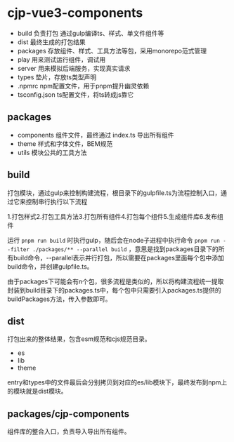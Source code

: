 # cjp-vue3-components

- build 负责打包 通过gulp编译ts、样式、单文件组件等
- dist 最终生成的打包结果
- packages 存放组件、样式、工具方法等包，采用monorepo范式管理
- play 用来测试运行组件，调试用
- server 用来模拟后端服务，实现真实请求
- types 垫片，存放ts类型声明
- .npmrc npm配置文件，用于pnpm提升幽灵依赖
- tsconfig.json ts配置文件，将ts转成js靠它

## packages

- components 组件文件，最终通过 index.ts 导出所有组件
- theme 样式和字体文件，BEM规范
- utils 模块公共的工具方法

## build

打包模块，通过gulp来控制构建流程，根目录下的gulpfile.ts为流程控制入口，通过它来控制串行执行以下流程

1.打包样式2.打包工具方法3.打包所有组件4.打包每个组件5.生成组件库6.发布组件

运行 `pnpm run build` 时执行gulp，随后会在node子进程中执行命令 `pnpm run --filter ./packages/** --parallel build` ，意思是找到packages目录下的所有build命令，--parallel表示并行打包，所以需要在packages里面每个包中添加build命令，并创建gulpfile.ts。

由于packages下可能会有n个包，很多流程是类似的，所以将构建流程统一提取封装到build目录下的packages.ts中，每个包中只需要引入packages.ts提供的buildPackages方法，传入参数即可。

## dist

打包出来的整体结果，包含esm规范和cjs规范目录。

- es
- lib
- theme

entry和types中的文件最后会分别拷贝到对应的es/lib模块下，最终发布到npm上的模块就是dist模块。

## packages/cjp-components

组件库的整合入口，负责导入导出所有组件。
